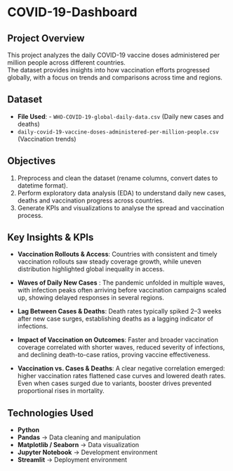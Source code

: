 # COVID-19-Dashboard

## Project Overview
This project analyzes the daily COVID-19 vaccine doses administered per million people across different countries.  
The dataset provides insights into how vaccination efforts progressed globally, with a focus on trends and comparisons across time and regions.

## Dataset
- **File Used**: - `WHO-COVID-19-global-daily-data.csv` (Daily new cases and deaths)
- `daily-covid-19-vaccine-doses-administered-per-million-people.csv` (Vaccination trends)

  
## Objectives
1. Preprocess and clean the dataset (rename columns, convert dates to datetime format).
2. Perform exploratory data analysis (EDA) to understand daily new cases, deaths and vaccination progress across countries.
3. Generate KPIs and visualizations to analyse the spread and vaccination process.

## Key Insights & KPIs
- **Vaccination Rollouts & Access**: Countries with consistent and timely vaccination rollouts saw steady coverage growth, while uneven distribution highlighted global inequality in access.

- **Waves of Daily New Cases** : The pandemic unfolded in multiple waves, with infection peaks often arriving before vaccination campaigns scaled up, showing delayed responses in several regions.

- **Lag Between Cases & Deaths**: Death rates typically spiked 2–3 weeks after new case surges, establishing deaths as a lagging indicator of infections.

- **Impact of Vaccination on Outcomes**: Faster and broader vaccination coverage correlated with shorter waves, reduced severity of infections, and declining death-to-case ratios, proving vaccine effectiveness.

- **Vaccination vs. Cases & Deaths**: A clear negative correlation emerged: higher vaccination rates flattened case curves and lowered death rates. Even when cases surged due to variants, booster drives prevented proportional rises in mortality.

## Technologies Used
- **Python**
- **Pandas** → Data cleaning and manipulation
- **Matplotlib / Seaborn** → Data visualization
- **Jupyter Notebook** → Development environment
- **Streamlit** → Deployment environment
